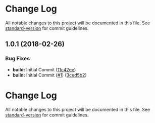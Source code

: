 # Change Log

All notable changes to this project will be documented in this file. See [standard-version](https://github.com/conventional-changelog/standard-version) for commit guidelines.

<a name="1.0.1"></a>
## 1.0.1 (2018-02-26)


### Bug Fixes

* **build:** Initial Commit ([11c42ee](https://github.com/adam-26/react-router-dispatcher-chunk/commit/11c42ee))
* **build:** Initial Commit ([#1](https://github.com/adam-26/react-router-dispatcher-chunk/issues/1)) ([3ced5b2](https://github.com/adam-26/react-router-dispatcher-chunk/commit/3ced5b2))



# Change Log

All notable changes to this project will be documented in this file. See [standard-version](https://github.com/conventional-changelog/standard-version) for commit guidelines.
